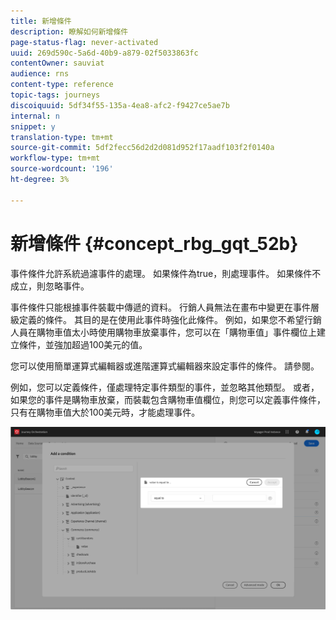 ```yaml
---
title: 新增條件
description: 瞭解如何新增條件
page-status-flag: never-activated
uuid: 269d590c-5a6d-40b9-a879-02f5033863fc
contentOwner: sauviat
audience: rns
content-type: reference
topic-tags: journeys
discoiquuid: 5df34f55-135a-4ea8-afc2-f9427ce5ae7b
internal: n
snippet: y
translation-type: tm+mt
source-git-commit: 5df2fecc56d2d2d081d952f17aadf103f2f0140a
workflow-type: tm+mt
source-wordcount: '196'
ht-degree: 3%

---
```




# 新增條件 {#concept_rbg_gqt_52b}

事件條件允許系統過濾事件的處理。 如果條件為true，則處理事件。 如果條件不成立，則忽略事件。

事件條件只能根據事件裝載中傳遞的資料。 行銷人員無法在畫布中變更在事件層級定義的條件。 其目的是在使用此事件時強化此條件。 例如，如果您不希望行銷人員在購物車值太小時使用購物車放棄事件，您可以在「購物車值」事件欄位上建立條件，並強加超過100美元的值。

您可以使用簡單運算式編輯器或進階運算式編輯器來設定事件的條件。 請參閱[](../expression/expressionadvanced.md)。

例如，您可以定義條件，僅處理特定事件類型的事件，並忽略其他類型。 或者，如果您的事件是購物車放棄，而裝載包含購物車值欄位，則您可以定義事件條件，只有在購物車值大於100美元時，才能處理事件。

![](../assets/journey78.png)
